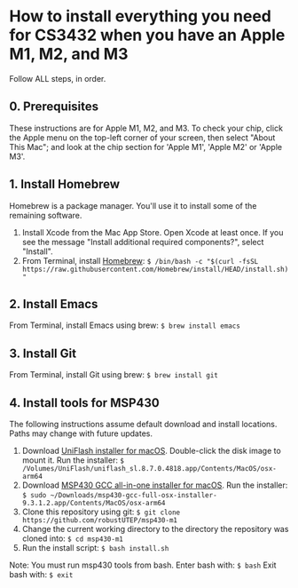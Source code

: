 # How to install everything you need for CS3432 when you have an Apple M1, M2, and M3

Follow ALL steps, in order.

## 0. Prerequisites

These instructions are for Apple M1, M2, and M3. To check your chip, click the Apple menu on the top-left corner of your screen, then select "About This Mac"; and look at the chip section for 'Apple M1', 'Apple M2' or 'Apple M3'. 

## 1. Install Homebrew

Homebrew is a package manager. You'll use it to install some of the remaining software.

1. Install Xcode from the Mac App Store. Open Xcode at least once. If you see the message "Install additional required components?", select "Install".
1. From Terminal, install [Homebrew](https://brew.sh/): `$ /bin/bash -c "$(curl -fsSL https://raw.githubusercontent.com/Homebrew/install/HEAD/install.sh)"`

## 2. Install Emacs

From Terminal, install Emacs using brew: `$ brew install emacs`

## 3. Install Git

From Terminal, install Git using brew: `$ brew install git`

## 4. Install tools for MSP430

The following instructions assume default download and install locations. Paths may change with future updates.
1. Download [UniFlash installer for macOS](https://www.ti.com/tool/UNIFLASH#downloads). Double-click the disk image to mount it. Run the installer: `$ /Volumes/UniFlash/uniflash_sl.8.7.0.4818.app/Contents/MacOS/osx-arm64`
1. Download [MSP430 GCC all-in-one installer for macOS](https://www.ti.com/tool/MSP430-GCC-OPENSOURCE#downloads). Run the installer: `$ sudo ~/Downloads/msp430-gcc-full-osx-installer-9.3.1.2.app/Contents/MacOS/osx-arm64`
1. Clone this repository using git: `$ git clone https://github.com/robustUTEP/msp430-m1`
1. Change the current working directory to the directory the repository was cloned into: `$ cd msp430-m1`
1. Run the install script: `$ bash install.sh`

Note: You must run msp430 tools from bash. Enter bash with: `$ bash` Exit bash with: `$ exit`
